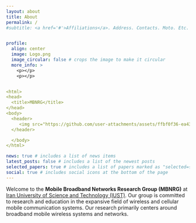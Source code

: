 ```yaml
---
layout: about
title: About
permalink: /
#subtitle: <a href='#'>Affiliations</a>. Address. Contacts. Moto. Etc.


profile:
  align: center
  image: Logo.png
  image_circular: false # crops the image to make it circular
  more_info: >
    <p></p>
    <p></p>


<html>
<head>
  <title>MBNRG</title>
</head>
<body>
  <header>
     <img src="https://github.com/user-attachments/assets/ffbf0f36-ea43-4b2c-9c91-1b522ce984c5">
  </header>

  </body>
</html>

news: true # includes a list of news items
latest_posts: false # includes a list of the newest posts
selected_papers: true # includes a list of papers marked as "selected={true}"
social: true # includes social icons at the bottom of the page
---
```


Welcome to the **Mobile Broadband Networks Research Group (MBNRG)** at [Iran University of Science and Technology (IUST)](http://www.iust.ac.ir/En). Our group is committed to research and education in the expansive field of wireless and cellular mobile communication systems. Our research primarily centers around broadband mobile wireless systems and networks.
